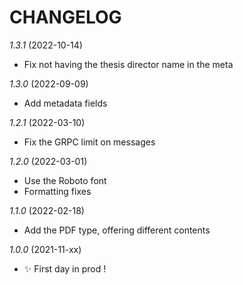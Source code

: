 # CHANGELOG

*1.3.1* (2022-10-14)
- Fix not having the thesis director name in the meta

*1.3.0* (2022-09-09)
- Add metadata fields

*1.2.1* (2022-03-10)
- Fix the GRPC limit on messages

*1.2.0* (2022-03-01)
- Use the Roboto font
- Formatting fixes

*1.1.0* (2022-02-18)
- Add the PDF type, offering different contents

*1.0.0* (2021-11-xx)
- ✨ First day in prod !
